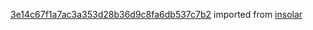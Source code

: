 [3e14c67f1a7ac3a353d28b36d9c8fa6db537c7b2](https://github.com/insolar/insolar/commit/3e14c67f1a7ac3a353d28b36d9c8fa6db537c7b2) imported from [insolar](https://github.com/insolar/insolar)
